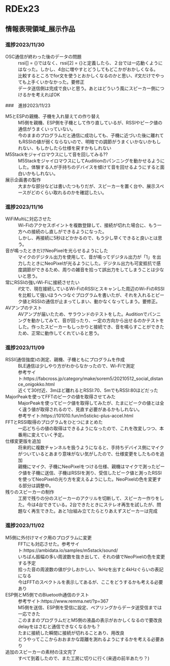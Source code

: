 # RDEx23
 ## 情報表現領域_展示作品

### 進捗2023/11/30
<dl>
   <dt>OSC通信が終わった後のデータの問題</dt>
   <dd>rssi[] = {}ではなく、rssi[2] = {}と定義したら、２台では一応動くようにはなった。しかし、4台に増やすとどうしてもどこかがおかしくなる。</dd>
   <dd>比較するところでfor文を使うとおかしくなるのかと思い、if文だけでやっても上手くいかなかった。要修正</dd>
   <dd>データ送信側は完成で良いと思う。あとはどういう風にスピーカー側につけるかを考えればOK</dd>

###　進捗2023/11/23
<dl>
   <dt>M5とESPの親機、子機を入れ替えての作り替え</dt>
   <dd>M5側を親機、ESP側を子機として作り直しているが、RSSIやピーク値の通信がうまくいっていない。</dd>
   <dd>今のままのプログラムだと通信に成功しても、子機に近づいた後に離れてもRSSIの値が弱くならないので、明暗での調節がうまくいかないかもしれない、もしかしたら仕様を戻すかもしれない</dd>
   
   <dt>M5Stackをジャイロマウスにして音を回してみる??</dt>
   <dd>M5StackをジャイロマウスにしてAuditionのパンニングを動かせるようにした。体験する人が手持ちのデバイスを傾けて音を回せるようにすると面白いかもしれない。</dd>

   <dt>展示企画書の製作</dt>
   <dd>大まかな部分などは書いたつもりだが、スピーカーを置く台や、展示スペースがどのくらい取れるのかを確認したい。</dd>
</dl>

### 進捗2023/11/16
<dl>
   <dt>WiFiMultiに対応させた</dt>
   <dd>Wi-Fiのアクセスポイントを複数登録して、接続が切れた場合に、もう一方への接続のし直しができるようになった。</dd>
   <dd>しかし、再接続に5秒ほどかかるので、もう少し早くできると良いとは思う。</dd>

   <dt>音が鳴ったときだけNeoPixelを光らせるようにした</dt>
   <dd>マイクのデジタル出力を使用して、音が鳴ってデジタル出力が「1」を出力したときにNeoPixelが光るようにした。デジタル出力も可変抵抗で感度調節ができるため、周りの雑音を拾って誤出力をしてしまうことは少ないと思う。</dd>

   <dt>常にRSSIの強いWi-Fiに接続させたい</dt>
   <dd>if文で、現在接続しているWi-FiのRSSIとスキャンした周辺のWi-FiのRSSIを比較して強いほうへつなぐプログラムを書いたが、それを入れるとピーク値とRSSIの通信が止まってしまい、動かなくなってしまう。要修正。</dt>

   <dt>AVアンプのテスト</dt>
   <dd>AVアンプが届いたため、サラウンドのテストをした。Auditionでパンニングを動かしてみて、音が回ったり、一定の方向から出せるのかテストをした。作ったスピーカーもしっかりと接続でき、音を鳴らすことができたため、正常に動作してくれていると思う。</dd>
</dl>


### 進捗2023/11/09  
<dl>
   <dt>RSSI(通信強度)の測定、親機、子機ともにプログラムを作成</dt>
      <dd>BLE通信は少しやり方がわからなかったので、Wi-Fiで測定</dd>
      <dd>参考サイト:https://fabcross.jp/category/make/sorem5/20210512_social_distance_onigokko.html</dd>
      <dd>近くて30付近、3mほど離れるとRSSI:70、5mでもRSSI:80ほどだった</dd>
   
   <dt>MajorPeakを使ってFFTのピークの値を取得させてみた</dt>
      <dd>MajorPeakを使ってピーク値を取得してみたが、たまにピークの値とは全く違う値が取得されるので、見直す必要があるかもしれない。</dd>
      <dd>参考サイト:https://101010.fun/m5stickc-plus-accel.html</dd>

   <dt>FFTとRSSI取得のプログラムをひとつにまとめた</dt>
      <dd>一応どちらの値の取得はできるようになったので、これを改変しつつ、本番用に変えていく予定。</dd>

   <dt>仕様変更版を追加</dt>
      <dd>将来的に複数チャンネルを扱うようになると、手持ちデバイス側にマイクがついているとあまり意味がない気がしたので、仕様変更をしたものを追加</dd>
      <dd>親機にマイク、子機にNeoPixelをつける仕様、親機はマイクで測ったピーク値を子機に送信、子機はRSSIを測り、受信したピーク値と測ったRSSIを使ってNeoPixelの光り方を変えるようにした。NeoPixelの色を変更する部分は調整中。</dd>

   <dt>残りのスピーカーの制作</dt>
      <dd>工房で残りの分のスピーカーのアクリルを切断して、スピーカー作りをした。今は4台できている。2台できたときにステレオ再生を試したが、問題なく再生できた。あと1台組み立てたらとりあえずスピーカーは完成</dd>
</dl>


 ### 進捗2023/11/02
 <dl>
   <dt>M5側に外付けマイク用のプログラムに変更</dt>
      <dd>FFTにも対応させた。参考サイト:https://ambidata.io/samples/m5stack/sound/</dd>
      <dd>いちばん振幅の多い周波数を抜き出して、それの値でNeoPixelの色を変更する予定</dd>
      <dd>拾った音の周波数の値が少しおかしい、1kHzを出すと4kHzぐらいの表記になる</dd>
      <dd>今はFFTのスペクトルを表示してあるが、ここをどうするかも考える必要あり</dd>

   <dt>ESP側とM5側でのBluetooth通信のテスト</dt>
      <dd>参考サイト:https://www.remma.net/?p=367</dd>
      <dd>M5側を送信、ESP側を受信に設定、ペアリングからデータ送受信までは一応できた</dd>
      <dd>このままのプログラムだとM5側の液晶の表示がおかしくなるので要改良</dd>
      <dd>delayをはさむと通信できなくなるかも？</dd>
      <dd>たまに接続した瞬間に接続が切れることあり、用改良</dd>
      <dd>どうやってここからおおまかな距離を測れるようにするかを考える必要あり</dd>

   <dt>追加のスピーカーの素材の注文完了</dt>
      <dd>すべて到着したので、また工房に切りに行く(来週の前半あたり？)</dd>
</dl>


